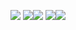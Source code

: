 ![](https://github-profile-summary-cards.vercel.app/api/cards/profile-details?username=chiefbaki&theme=tokyonight)
![](https://github-profile-summary-cards.vercel.app/api/cards/most-commit-language?username=chiefbaki&theme=tokyonight)![](https://github-profile-summary-cards.vercel.app/api/cards/repos-per-language?username=chiefbaki&theme=tokyonight)
![](https://github-profile-summary-cards.vercel.app/api/cards/stats?username=chiefbaki&theme=tokyonight)![](https://github-profile-summary-cards.vercel.app/api/cards/productive-time?username=chiefbaki&theme=tokyonight)


